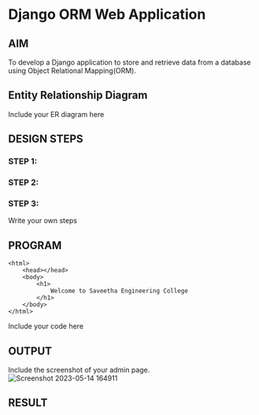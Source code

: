 # Django ORM Web Application

## AIM
To develop a Django application to store and retrieve data from a database using Object Relational Mapping(ORM).

## Entity Relationship Diagram

Include your ER diagram here

## DESIGN STEPS

### STEP 1:

### STEP 2:

### STEP 3:

Write your own steps

## PROGRAM
```
<html>
    <head></head>
    <body>
        <h1>
            Welcome to Saveetha Engineering College
        </h1>
    </body>
</html>
```

Include your code here

## OUTPUT

Include the screenshot of your admin page.
![Screenshot 2023-05-14 164911](https://github.com/Hanumanth26/django-orm-app/assets/121033192/9e0b3180-454e-4216-9406-1e6123342edc)



## RESULT
